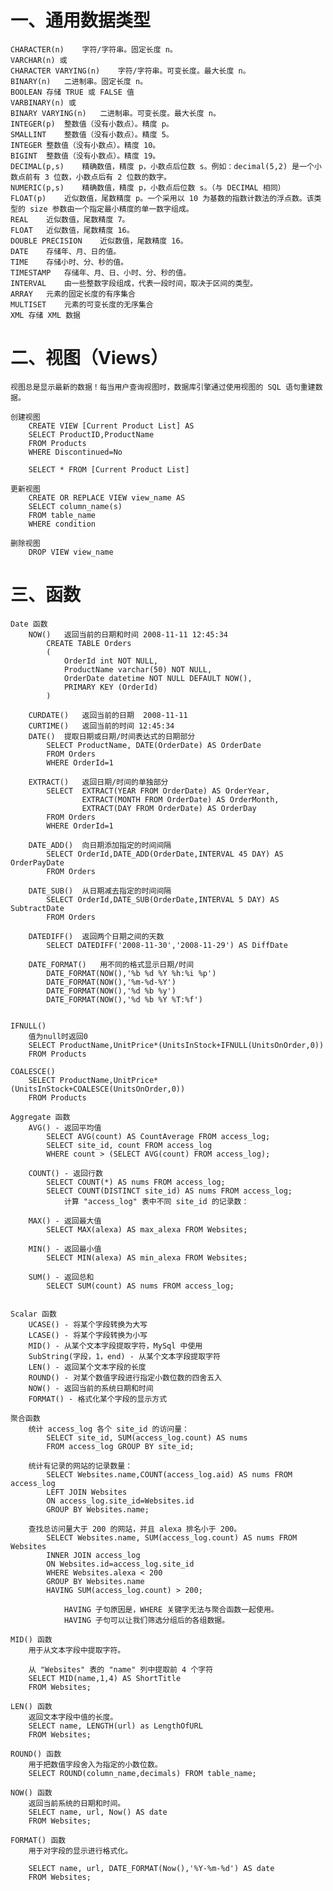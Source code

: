 # 一、通用数据类型
	CHARACTER(n)	字符/字符串。固定长度 n。
	VARCHAR(n) 或
	CHARACTER VARYING(n)	字符/字符串。可变长度。最大长度 n。
	BINARY(n)	二进制串。固定长度 n。
	BOOLEAN	存储 TRUE 或 FALSE 值
	VARBINARY(n) 或
	BINARY VARYING(n)	二进制串。可变长度。最大长度 n。
	INTEGER(p)	整数值（没有小数点）。精度 p。
	SMALLINT	整数值（没有小数点）。精度 5。
	INTEGER	整数值（没有小数点）。精度 10。
	BIGINT	整数值（没有小数点）。精度 19。
	DECIMAL(p,s)	精确数值，精度 p，小数点后位数 s。例如：decimal(5,2) 是一个小数点前有 3 位数，小数点后有 2 位数的数字。
	NUMERIC(p,s)	精确数值，精度 p，小数点后位数 s。（与 DECIMAL 相同）
	FLOAT(p)	近似数值，尾数精度 p。一个采用以 10 为基数的指数计数法的浮点数。该类型的 size 参数由一个指定最小精度的单一数字组成。
	REAL	近似数值，尾数精度 7。
	FLOAT	近似数值，尾数精度 16。
	DOUBLE PRECISION	近似数值，尾数精度 16。
	DATE	存储年、月、日的值。
	TIME	存储小时、分、秒的值。
	TIMESTAMP	存储年、月、日、小时、分、秒的值。
	INTERVAL	由一些整数字段组成，代表一段时间，取决于区间的类型。
	ARRAY	元素的固定长度的有序集合
	MULTISET	元素的可变长度的无序集合
	XML	存储 XML 数据



# 二、视图（Views）
	视图总是显示最新的数据！每当用户查询视图时，数据库引擎通过使用视图的 SQL 语句重建数据。

	创建视图
		CREATE VIEW [Current Product List] AS
		SELECT ProductID,ProductName
		FROM Products
		WHERE Discontinued=No

		SELECT * FROM [Current Product List]

	更新视图
		CREATE OR REPLACE VIEW view_name AS
		SELECT column_name(s)
		FROM table_name
		WHERE condition

	删除视图
		DROP VIEW view_name


# 三、函数
	Date 函数
		NOW()	返回当前的日期和时间 2008-11-11 12:45:34
			CREATE TABLE Orders
			(
				OrderId int NOT NULL,
				ProductName varchar(50) NOT NULL,
				OrderDate datetime NOT NULL DEFAULT NOW(),
				PRIMARY KEY (OrderId)
			)

		CURDATE()	返回当前的日期  2008-11-11
		CURTIME()	返回当前的时间 12:45:34
		DATE()	提取日期或日期/时间表达式的日期部分
			SELECT ProductName, DATE(OrderDate) AS OrderDate
			FROM Orders
			WHERE OrderId=1

		EXTRACT()	返回日期/时间的单独部分
			SELECT  EXTRACT(YEAR FROM OrderDate) AS OrderYear,
					EXTRACT(MONTH FROM OrderDate) AS OrderMonth,
					EXTRACT(DAY FROM OrderDate) AS OrderDay 
			FROM Orders
			WHERE OrderId=1

		DATE_ADD()	向日期添加指定的时间间隔
			SELECT OrderId,DATE_ADD(OrderDate,INTERVAL 45 DAY) AS OrderPayDate
			FROM Orders

		DATE_SUB()	从日期减去指定的时间间隔
			SELECT OrderId,DATE_SUB(OrderDate,INTERVAL 5 DAY) AS SubtractDate
			FROM Orders

		DATEDIFF()	返回两个日期之间的天数
			SELECT DATEDIFF('2008-11-30','2008-11-29') AS DiffDate

		DATE_FORMAT()	用不同的格式显示日期/时间
			DATE_FORMAT(NOW(),'%b %d %Y %h:%i %p')
			DATE_FORMAT(NOW(),'%m-%d-%Y')
			DATE_FORMAT(NOW(),'%d %b %y')
			DATE_FORMAT(NOW(),'%d %b %Y %T:%f')


	IFNULL() 
		值为null时返回0
		SELECT ProductName,UnitPrice*(UnitsInStock+IFNULL(UnitsOnOrder,0))
		FROM Products

	COALESCE() 
		SELECT ProductName,UnitPrice*(UnitsInStock+COALESCE(UnitsOnOrder,0))
		FROM Products

	Aggregate 函数
		AVG() - 返回平均值
			SELECT AVG(count) AS CountAverage FROM access_log;
			SELECT site_id, count FROM access_log
			WHERE count > (SELECT AVG(count) FROM access_log);

		COUNT() - 返回行数
			SELECT COUNT(*) AS nums FROM access_log;
			SELECT COUNT(DISTINCT site_id) AS nums FROM access_log;
				计算 "access_log" 表中不同 site_id 的记录数：

		MAX() - 返回最大值
			SELECT MAX(alexa) AS max_alexa FROM Websites;

		MIN() - 返回最小值
			SELECT MIN(alexa) AS min_alexa FROM Websites;

		SUM() - 返回总和
			SELECT SUM(count) AS nums FROM access_log;


	Scalar 函数
		UCASE() - 将某个字段转换为大写
		LCASE() - 将某个字段转换为小写
		MID() - 从某个文本字段提取字符，MySql 中使用
		SubString(字段，1，end) - 从某个文本字段提取字符
		LEN() - 返回某个文本字段的长度
		ROUND() - 对某个数值字段进行指定小数位数的四舍五入
		NOW() - 返回当前的系统日期和时间
		FORMAT() - 格式化某个字段的显示方式

	聚合函数
		统计 access_log 各个 site_id 的访问量：
			SELECT site_id, SUM(access_log.count) AS nums
			FROM access_log GROUP BY site_id;

		统计有记录的网站的记录数量：
			SELECT Websites.name,COUNT(access_log.aid) AS nums FROM access_log
			LEFT JOIN Websites
			ON access_log.site_id=Websites.id
			GROUP BY Websites.name;

		查找总访问量大于 200 的网站，并且 alexa 排名小于 200。
			SELECT Websites.name, SUM(access_log.count) AS nums FROM Websites
			INNER JOIN access_log
			ON Websites.id=access_log.site_id
			WHERE Websites.alexa < 200 
			GROUP BY Websites.name
			HAVING SUM(access_log.count) > 200;

				HAVING 子句原因是，WHERE 关键字无法与聚合函数一起使用。
				HAVING 子句可以让我们筛选分组后的各组数据。

	MID() 函数
		用于从文本字段中提取字符。

		从 "Websites" 表的 "name" 列中提取前 4 个字符
		SELECT MID(name,1,4) AS ShortTitle
		FROM Websites;

	LEN() 函数
		返回文本字段中值的长度。
		SELECT name, LENGTH(url) as LengthOfURL
		FROM Websites;

	ROUND() 函数
		用于把数值字段舍入为指定的小数位数。
		SELECT ROUND(column_name,decimals) FROM table_name;

	NOW() 函数
		返回当前系统的日期和时间。
		SELECT name, url, Now() AS date
		FROM Websites;

	FORMAT() 函数
		用于对字段的显示进行格式化。

		SELECT name, url, DATE_FORMAT(Now(),'%Y-%m-%d') AS date
		FROM Websites;